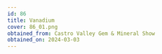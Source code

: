 ```yaml
---
id: 86
title: Vanadium
cover: 86_01.png
obtained_from: Castro Valley Gem & Mineral Show
obtained_on: 2024-03-03
---
```

